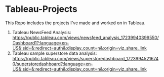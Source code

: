 # Tableau-Projects
This Repo includes the projects I've made and worked on in Tableau.
1. Tableau NewsFeed Analysis: https://public.tableau.com/views/newsfeed_analysis_17239940399550/Dashboard1?:language=en-US&:sid=&:redirect=auth&:display_count=n&:origin=viz_share_link
2. Tableau sample superstore data analysis: https://public.tableau.com/views/superstoredashboard_17239945216740/superstoredashboard?:language=en-US&:sid=&:redirect=auth&:display_count=n&:origin=viz_share_link
